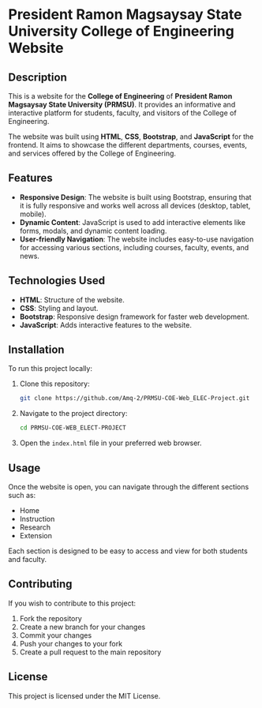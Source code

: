 
# President Ramon Magsaysay State University College of Engineering Website

## Description

This is a website for the **College of Engineering** of **President Ramon Magsaysay State University (PRMSU)**. It provides an informative and interactive platform for students, faculty, and visitors of the College of Engineering.

The website was built using **HTML**, **CSS**, **Bootstrap**, and **JavaScript** for the frontend. It aims to showcase the different departments, courses, events, and services offered by the College of Engineering.

## Features

- **Responsive Design**: The website is built using Bootstrap, ensuring that it is fully responsive and works well across all devices (desktop, tablet, mobile).
- **Dynamic Content**: JavaScript is used to add interactive elements like forms, modals, and dynamic content loading.
- **User-friendly Navigation**: The website includes easy-to-use navigation for accessing various sections, including courses, faculty, events, and news.

## Technologies Used

- **HTML**: Structure of the website.
- **CSS**: Styling and layout.
- **Bootstrap**: Responsive design framework for faster web development.
- **JavaScript**: Adds interactive features to the website.

## Installation

To run this project locally:

1. Clone this repository:
   ```bash
   git clone https://github.com/Amq-2/PRMSU-COE-Web_ELEC-Project.git
   ```

2. Navigate to the project directory:
   ```bash
   cd PRMSU-COE-WEB_ELECT-PROJECT
   ```

3. Open the `index.html` file in your preferred web browser.

## Usage

Once the website is open, you can navigate through the different sections such as:

- Home
- Instruction
- Research
- Extension

Each section is designed to be easy to access and view for both students and faculty.

## Contributing

If you wish to contribute to this project:

1. Fork the repository
2. Create a new branch for your changes
3. Commit your changes
4. Push your changes to your fork
5. Create a pull request to the main repository

## License

This project is licensed under the MIT License.
